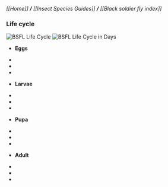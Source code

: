 _[[Home]] **/** [[Insect Species Guides]] **/** [[Black soldier fly index]]_

### Life cycle
![BSFL Life Cycle](http://static.dezeen.com/uploads/2013/07/dezeen_farm-432-insect_katharina-unger_2.jpg)
![BSFL Life Cycle in Days](http://directcompostsolutions.com/wp-content/uploads/2014/08/BSF-care-card-2-inches.jpg)

* **Eggs**

-
-
-

* **Larvae**

-
-
-

* **Pupa**

-
-
-

* **Adult**

-
-
-
